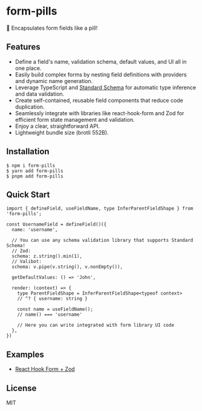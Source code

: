 # form-pills

💊 Encapsulates form fields like a pill!

## Features

- Define a field's name, validation schema, default values, and UI all in one place.
- Easily build complex forms by nesting field definitions with providers and dynamic name generation.
- Leverage TypeScript and [Standard Schema](https://github.com/standard-schema/standard-schema) for automatic type inference and data validation.
- Create self-contained, reusable field components that reduce code duplication.
- Seamlessly integrate with libraries like react-hook-form and Zod for efficient form state management and validation.
- Enjoy a clear, straightforward API.
- Lightweight bundle size (brotli 552B).

## Installation

```
$ npm i form-pills
$ yarn add form-pills
$ pnpm add form-pills
```

## Quick Start

```tsx
import { defineField, useFieldName, type InferParentFieldShape } from 'form-pills';

const UsernameField = defineField()({
  name: 'username',

  // You can use any schema validation library that supports Standard Schema!
  // Zod:
  schema: z.string().min(1),
  // Valibot:
  schema: v.pipe(v.string(), v.nonEmpty()),

  getDefaultValues: () => 'John',

  render: (context) => {
    type ParentFieldShape = InferParentFieldShape<typeof context>
    // ^? { username: string }

    const name = useFieldName();
    // name() === 'username'

    // Here you can write integrated with form library UI code
  },
})
```

## Examples

- [React Hook Form + Zod](./examples/react-hook-form-zod/)

## License

MIT
